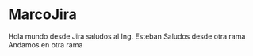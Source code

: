 # MarcoJira
Hola mundo desde Jira saludos al Ing. Esteban
Saludos desde otra rama
Andamos en otra rama
